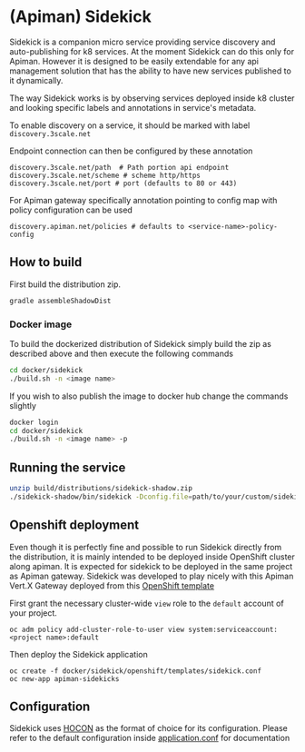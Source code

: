 # (Apiman) Sidekick
Sidekick is a companion micro service providing service discovery and auto-publishing for k8 services. 
At the moment Sidekick can do this only for Apiman. However it is designed to be easily extendable for any api management solution that has the ability to have new services published to it dynamically.

The way Sidekick works is by observing services deployed inside k8 cluster and looking specific labels and annotations in service's metadata.

To enable discovery on a service, it should be marked with label
```discovery.3scale.net```

Endpoint connection can then be configured by these annotation
```properties
discovery.3scale.net/path  # Path portion api endpoint
discovery.3scale.net/scheme # scheme http/https
discovery.3scale.net/port # port (defaults to 80 or 443)
```

For Apiman gateway specifically annotation pointing to config map with policy configuration can be used
```properties
discovery.apiman.net/policies # defaults to <service-name>-policy-config
```

## How to build
First build the distribution zip.

```bash
gradle assembleShadowDist
```

### Docker image

To build the dockerized distribution of Sidekick simply build the zip as described above and then execute the following commands
```bash
cd docker/sidekick
./build.sh -n <image name>
```
If you wish to also publish the image to docker hub change the commands slightly

```bash
docker login 
cd docker/sidekick
./build.sh -n <image name> -p
```

## Running the service
```bash
unzip build/distributions/sidekick-shadow.zip
./sidekick-shadow/bin/sidekick -Dconfig.file=path/to/your/custom/sidekick.conf
```
## Openshift deployment
Even though it is perfectly fine and possible to run Sidekick directly from the distribution, it is mainly intended to be deployed inside OpenShift cluster along apiman. 
It is expected for sidekick to be deployed in the same project as Apiman gateway. Sidekick was developed to play nicely with this Apiman Vert.X Gateway deployed from this [OpenShift template]()

First grant the necessary cluster-wide ``view`` role to the ``default`` account of your project. 
```
oc adm policy add-cluster-role-to-user view system:serviceaccount:<project name>:default
```

Then deploy the Sidekick application
```
oc create -f docker/sidekick/openshift/templates/sidekick.conf
oc new-app apiman-sidekicks
```

## Configuration
Sidekick uses [HOCON](https://github.com/lightbend/config/blob/master/HOCON.md) as the format of choice for its configuration. 
Please refer to the default configuration inside [application.conf](src/main/resources/application.conf) for documentation  
